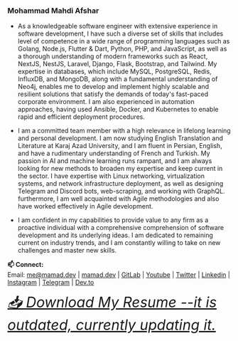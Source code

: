### Mohammad Mahdi Afshar

- As a knowledgeable software engineer with extensive experience in software development, I have such a diverse set of skills that includes level of competence in a wide range of programming languages such as Golang, Node.js, Flutter & Dart, Python, PHP, and JavaScript, as well as a thorough understanding of modern frameworks such as React, NextJS, NestJS, Laravel, Django, Flask, Bootstrap, and Tailwind. My expertise in databases, which include MySQL, PostgreSQL, Redis, InfluxDB, and MongoDB, along with a fundamental understanding of Neo4j, enables me to develop and implement highly scalable and resilient solutions that satisfy the demands of today's fast-paced corporate environment. I am also experienced in automation approaches, having used Ansible, Docker, and Kubernetes to enable rapid and efficient deployment procedures.

- I am a committed team member with a high relevance in lifelong learning and personal development. I am now studying English Translation and Literature at Karaj Azad University, and I am fluent in Persian, English, and have a rudimentary understanding of French and Turkish. My passion in AI and machine learning runs rampant, and I am always looking for new methods to broaden my expertise and keep current in the sector. I have expertise with Linux networking, virtualization systems, and network infrastructure deployment, as well as designing Telegram and Discord bots, web-scraping, and working with GraphQL. furthermore, I am well acquainted with Agile methodologies and also have worked effectively in Agile development.

- I am confident in my capabilities to provide value to any firm as a proactive individual with a comprehensive comprehension of software development and its underlying ideas. I am dedicated to remaining current on industry trends, and I am constantly willing to take on new challenges and master new skills.

**📫 Connect:**</br>
Email: [me@mamad.dev](mailto:me@mamad.dev) 
| [mamad.dev](https://mamad.dev) 
| [GitLab](https://gitlab.com/reloadlife) 
| [Youtube](https://www.youtube.com/channel/UCjTZIBpln06RcS53oUIiCDA) 
| [Twitter](https://twitter.com/mamad_dev) 
| [Linkedin](https://www.linkedin.com/in/reloadlife/) 
| [Instagram](https://www.instagram.com/mamad.dev/) 
| [Telegram](https://t.me/reloadlife/) 
| [Dev.to](https://dev.to/mamad_dev) 


_<font size='6'>[📥 Download My Resume --it is outdated, currently updating it.](https://mamad.dev/resume.pdf)</span>_



